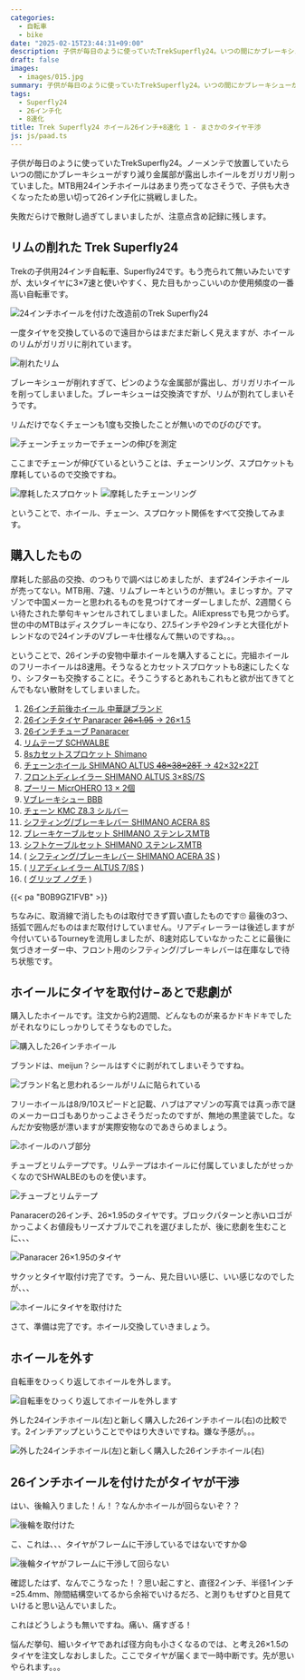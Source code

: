 ```yaml
---
categories:
  - 自転車
  - bike
date: "2025-02-15T23:44:31+09:00"
description: 子供が毎日のように使っていたTrekSuperfly24。いつの間にかブレーキシューがすり減り金属部が露出しホイールをガリガリ削っていました。MTB用24インチホイールはあまり売ってなさそうで、子供も大きくなったため思い切って26インチ化に挑戦しました。
draft: false
images:
  - images/015.jpg
summary: 子供が毎日のように使っていたTrekSuperfly24。いつの間にかブレーキシューがすり減り金属部が露出しホイールをガリガリ削っていました。MTB用24インチホイールはあまり売ってなさそうで、子供も大きくなったため思い切って26インチ化に挑戦しました。
tags:
  - Superfly24
  - 26インチ化
  - 8速化
title: Trek Superfly24 ホイール26インチ+8速化 1 - まさかのタイヤ干渉
js: js/paad.ts
---
```


子供が毎日のように使っていたTrekSuperfly24。ノーメンテで放置していたらいつの間にかブレーキシューがすり減り金属部が露出しホイールをガリガリ削っていました。MTB用24インチホイールはあまり売ってなさそうで、子供も大きくなったため思い切って26インチ化に挑戦しました。

失敗だらけで散財し過ぎてしまいましたが、注意点含め記録に残します。

## リムの削れた Trek Superfly24

Trekの子供用24インチ自転車、Superfly24です。もう売られて無いみたいですが、太いタイヤに3×7速と使いやすく、見た目もかっこいいのか使用頻度の一番高い自転車です。

![24インチホイールを付けた改造前のTrek Superfly24](./images/001.jpg)

一度タイヤを交換しているので遠目からはまだまだ新しく見えますが、ホイールのリムがガリガリに削れています。

![削れたリム](./images/002.jpg)

ブレーキシューが削れすぎて、ピンのような金属部が露出し、ガリガリホイールを削ってしまいました。ブレーキシューは交換済ですが、リムが割れてしまいそうです。

リムだけでなくチェーンも1度も交換したことが無いのでのびのびです。

![チェーンチェッカーでチェーンの伸びを測定](./images/003.jpg)

ここまでチェーンが伸びているということは、チェーンリング、スプロケットも摩耗しているので交換ですね。

![摩耗したスプロケット](./images/004.jpg)
![摩耗したチェーンリング](./images/005.jpg)

ということで、ホイール、チェーン、スプロケット関係をすべて交換してみます。

## 購入したもの

摩耗した部品の交換、のつもりで調べはじめましたが、まず24インチホイールが売ってない。MTB用、7速、リムブレーキというのが無い。まじっすか。アマゾンで中国メーカーと思われるものを見つけてオーダーしましたが、2週間くらい待たされた挙句キャンセルされてしまいました。AliExpressでも見つからず。世の中のMTBはディスクブレーキになり、27.5インチや29インチと大径化がトレンドなので24インチのVブレーキ仕様なんて無いのですね。。。

ということで、26インチの安物中華ホイールを購入することに。完組ホイールのフリーホイールは8速用。そうなるとカセットスプロケットも8速にしたくなり、シフターも交換することに。そうこうするとあれもこれもと欲が出てきてとんでもない散財をしてしまいました。

1.  [26インチ前後ホイール
    中華謎ブランド](https://www.amazon.co.jp/dp/B0B9GZ1FVB?&linkCode=ll1&tag=takasumir-22&linkId=f7aa08ea5b7786225bf7e0a3e3fb9f7c&language=ja_JP&ref_=as_li_ss_tl)
2.  [26インチタイヤ Panaracer ~~26×1.95~~ →
    26×1.5](https://www.amazon.co.jp/dp/B001LGX46Y?th=1&linkCode=ll1&tag=takasumir-22&linkId=e9fc23d51c672e81d05d1b23dc7ef28d&language=ja_JP&ref_=as_li_ss_tl)
3.  [26インチチューブ
    Panaracer](https://www.amazon.co.jp/%E3%83%91%E3%83%8A%E3%83%AC%E3%83%BC%E3%82%B5%E3%83%BC-%E3%83%81%E3%83%A5%E3%83%BC%E3%83%96-26x1-50-%E8%8B%B1%E5%BC%8F%E3%83%90%E3%83%AB%E3%83%96-0TH26-15E-NP/dp/B000ZX6ZW4?__mk_ja_JP=%E3%82%AB%E3%82%BF%E3%82%AB%E3%83%8A&crid=3OCWLRRYGLIUC&dib=eyJ2IjoiMSJ9.fHWUc0NwkQudhtjT4iafNXmGUfxOEcVbCf8mdvUpC9JKYmDdhUmdyj8PlhCDVqd39w2mNsQinJ86M5ubYfXSo5tZr8fth5kzGjsiK1iYgwG8xYbM7uNt8WutInGt4SdBSRR-tzOSg52LxIER3ImDQjuMsQt1MLczS544NJRH7bmsLqgJzx8tqZ8StS5PbQr6k6JOOKkTtjfVVTH8GDNQA5PnBDEEgqAk0ronG9oTHa-5Koxq_9PY6Txs39mEgLY2_4_xx0Xwsj_Op47GoIBV6gVvp2GOjWupCXSHZsQIj4MLgEz_0o4IpkKrMbU7-Jpothb9bYqzam-1jie6aruT0AvxDVKgCKV5Adp_czBkHFA.R1vKtotJLpcru9kvQG5asPPPoj1WaAnqvejNU0oZ7Cs&dib_tag=se&keywords=26%E3%82%A4%E3%83%B3%E3%83%81%2B%E3%83%81%E3%83%A5%E3%83%BC%E3%83%96&qid=1735912629&s=sports&sprefix=26%E3%82%A4%E3%83%B3%E3%83%81%2B%E3%83%81%E3%83%A5%E3%83%BC%E3%83%96%2Csporting%2C226&sr=1-19&th=1&linkCode=ll1&tag=takasumir-22&linkId=7c89983048ab6daf7df9b64b815a3ba1&language=ja_JP&ref_=as_li_ss_tl)
4.  [リムテープ
    SCHWALBE](https://www.amazon.co.jp/dp/B0013HBANU?&linkCode=ll1&tag=takasumir-22&linkId=199baa42a2dc35db24cfb557acf7f895&language=ja_JP&ref_=as_li_ss_tl)
5.  [8sカセットスプロケット
    Shimano](https://www.amazon.co.jp/dp/B00518SJ8G?th=1&linkCode=ll1&tag=takasumir-22&linkId=89ee04f11433895b864acf8f2e27f38e&language=ja_JP&ref_=as_li_ss_tl)
6.  [チェーンホイール SHIMANO ALTUS ~~48×38×28T~~ →
    42×32×22T](https://www.amazon.co.jp/dp/B00B7062N6?&linkCode=ll1&tag=takasumir-22&linkId=3970b496c1137d15a1ce08cf489f94c7&language=ja_JP&ref_=as_li_ss_tl)
7.  [フロントディレイラー SHIMANO ALTUS
    3×8S/7S](https://www.amazon.co.jp/dp/B005CMV9NI?&linkCode=ll1&tag=takasumir-22&linkId=c6f8460e36a86aaf2fb07c03de0095d1&language=ja_JP&ref_=as_li_ss_tl)
8.  [プーリー MicrOHERO 13 ×
    2個](https://www.amazon.co.jp/dp/B091F669NR?th=1&linkCode=ll1&tag=takasumir-22&linkId=64f44c6140a02495a7c2dc7e4eb462af&language=ja_JP&ref_=as_li_ss_tl)
9.  [Vブレーキシュー
    BBB](https://www.amazon.co.jp/dp/B003BH7O8U?th=1&linkCode=ll1&tag=takasumir-22&linkId=aeddec355a2ef000ab8fa5143856e5be&language=ja_JP&ref_=as_li_ss_tl)
10. [チェーン KMC Z8.3
    シルバー](https://www.amazon.co.jp/dp/B07T9BPDQF?&linkCode=ll1&tag=takasumir-22&linkId=813faddedfdc2217a10c1579397c9081&language=ja_JP&ref_=as_li_ss_tl)
11. [シフティング/ブレーキレバー SHIMANO ACERA
    8S](https://www.amazon.co.jp/dp/B01HI6T01S?th=1&linkCode=ll1&tag=takasumir-22&linkId=14312af2f71ca34e45626abe858c1966&language=ja_JP&ref_=as_li_ss_tl)
12. [ブレーキケーブルセット SHIMANO
    ステンレスMTB](https://www.amazon.co.jp/dp/B0050O89NQ?th=1&linkCode=ll1&tag=takasumir-22&linkId=e18ada2a95bea3deadaafe662cca76dd&language=ja_JP&ref_=as_li_ss_tl)
13. [シフトケーブルセット SHIMANO
    ステンレスMTB](https://www.amazon.co.jp/dp/B0050O89NQ?th=1&linkCode=ll1&tag=takasumir-22&linkId=e18ada2a95bea3deadaafe662cca76dd&language=ja_JP&ref_=as_li_ss_tl)
14. ( [シフティング/ブレーキレバー SHIMANO ACERA
    3S](https://www.amazon.co.jp/dp/B01HI6T054?th=1&linkCode=ll1&tag=takasumir-22&linkId=b7117e965f45cff6f7a7547796f9a830&language=ja_JP&ref_=as_li_ss_tl)
    )
15. ( [リアディレイラー ALTUS
    7/8S](https://www.amazon.co.jp/dp/B0050O89NQ?th=1&linkCode=ll1&tag=takasumir-22&linkId=e18ada2a95bea3deadaafe662cca76dd&language=ja_JP&ref_=as_li_ss_tl)
    )
16. ( [グリップ
    ノグチ](https://www.amazon.co.jp/dp/B0050O89NQ?th=1&linkCode=ll1&tag=takasumir-22&linkId=e18ada2a95bea3deadaafe662cca76dd&language=ja_JP&ref_=as_li_ss_tl)
    )

{{< pa "B0B9GZ1FVB" >}}

ちなみに、取消線で消したものは取付できず買い直したものです🙄
最後の3つ、括弧で囲んだものはまだ取付けしていません。リアディレーラーは後述しますが今付いているTourneyを流用しましたが、8速対応していなかったことに最後に気づきオーダー中、フロント用のシフティング/ブレーキレバーは在庫なしで待ち状態です。

## ホイールにタイヤを取付け−あとで悲劇が

購入したホイールです。注文から約2週間、どんなものが来るかドキドキでしたがそれなりにしっかりしてそうなものでした。

![購入した26インチホイール](./images/007.jpg)

ブランドは、meijun？シールはすぐに剥がれてしまいそうですね。

![ブランド名と思われるシールがリムに貼られている](./images/008.jpg)

フリーホイールは8/9/10スピードと記載、ハブはアマゾンの写真では真っ赤で謎のメーカーロゴもありかっこよさそうだったのですが、無地の黒塗装でした。なんだか安物感が漂いますが実際安物なのであきらめましょう。

![ホイールのハブ部分](./images/009.jpg)

チューブとリムテープです。リムテープはホイールに付属していましたがせっかくなのでSHWALBEのものを使います。

![チューブとリムテープ](./images/010.jpg)

Panaracerの26インチ、26×1.95のタイヤです。ブロックパターンと赤いロゴがかっこよくお値段もリーズナブルでこれを選びましたが、後に悲劇を生むことに、、、

![Panaracer 26×1.95のタイヤ](./images/011.jpg)

サクッとタイヤ取付け完了です。うーん、見た目いい感じ、いい感じなのでしたが、、、

![ホイールにタイヤを取付けた](./images/012.jpg)

さて、準備は完了です。ホイール交換していきましょう。

## ホイールを外す

自転車をひっくり返してホイールを外します。

![自転車をひっくり返してホイールを外します](./images/006.jpg)

外した24インチホイール(左)と新しく購入した26インチホイール(右)の比較です。2インチアップということでやはり大きいですね。嫌な予感が。。。

![外した24インチホイール(左)と新しく購入した26インチホイール(右)](./images/013.jpg)

## 26インチホイールを付けたがタイヤが干渉

はい、後輪入りました！ん！？なんかホイールが回らないぞ？？

![後輪を取付けた](./images/014.jpg)

こ、これは、、、タイヤがフレームに干渉しているではないですか😧

![後輪タイヤがフレームに干渉して回らない](./images/015.jpg)

確認したはず、なんでこうなった！？思い起こすと、直径2インチ、半径1インチ=25.4mm、隙間結構空いてるから余裕でいけるだろ、と測りもせずひと目見ていけると思い込んでいました。

これはどうしようも無いですね。痛い、痛すぎる！

悩んだ挙句、細いタイヤであれば径方向も小さくなるのでは、と考え26×1.5のタイヤを注文しなおしました。ここでタイヤが届くまで一時中断です。先が思いやられます。。。
